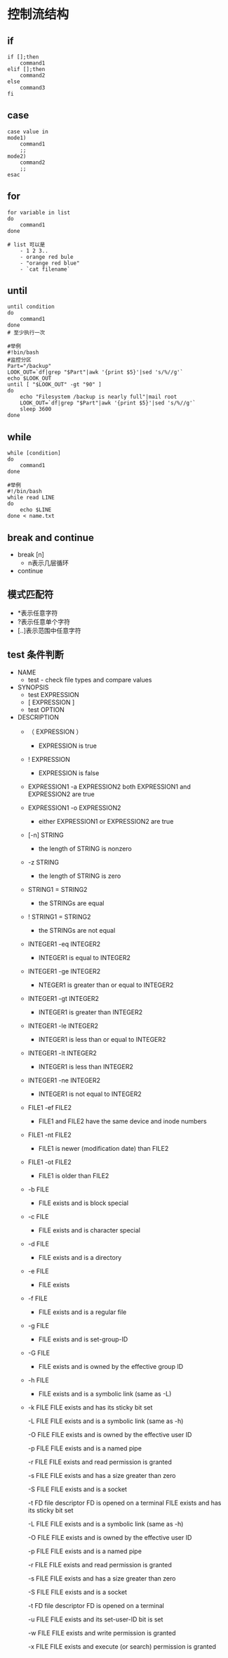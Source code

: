 # 控制流结构
## if
```shell
if [];then
    command1
elif [];then
    command2
else
    command3
fi
```
## case
```shell
case value in
mode1)
    command1
    ;;
mode2)
    command2
    ;;
esac
```
## for 
```shell
for variable in list
do 
    command1
done

# list 可以是
    - 1 2 3..
    - orange red bule
    - "orange red blue"
    - `cat filename` 
```
## until
```shell
until condition
do
    command1
done
# 至少执行一次 

#举例
#!bin/bash
#监控分区
Part="/backup"
LOOK_OUT=`df|grep "$Part"|awk '{print $5}'|sed 's/%//g'`
echo $LOOK_OUT
until [ "$LOOK_OUT" -gt "90" ]
do 
    echo "Filesystem /backup is nearly full"|mail root
    LOOK_OUT=`df|grep "$Part"|awk '{print $5}'|sed 's/%//g'`
    sleep 3600
done
```
## while
```shell
while [condition]
do 
    command1
done

#举例
#!/bin/bash
while read LINE
do
    echo $LINE
done < name.txt
``` 

## break and continue
- break [n]
    - n表示几层循环
- continue

## 模式匹配符
- *表示任意字符 
- ?表示任意单个字符
- [..]表示范围中任意字符
## test 条件判断
- NAME 
    - test - check file types and compare values
- SYNOPSIS
    - test EXPRESSION
    - [ EXPRESSION ]
    - test OPTION
- DESCRIPTION
    - （ EXPRESSION ）
        - EXPRESSION is true
    - ! EXPRESSION
        - EXPRESSION is false
    - EXPRESSION1 -a EXPRESSION2 
        both EXPRESSION1 and EXPRESSION2 are true
    - EXPRESSION1 -o EXPRESSION2 
        - either EXPRESSION1 or EXPRESSION2 are true
    - [-n] STRING
        - the length of STRING is nonzero
    - -z STRING
        - the length of STRING is zero
    - STRING1 = STRING2
        - the STRINGs are equal
    - ! STRING1 = STRING2
        - the STRINGs are not equal
    - INTEGER1 -eq INTEGER2
        - INTEGER1 is equal to INTEGER2
    - INTEGER1 -ge INTEGER2
        - NTEGER1 is greater than or equal to INTEGER2
    - INTEGER1 -gt INTEGER2
        - INTEGER1 is greater than INTEGER2
    - INTEGER1 -le INTEGER2
        - INTEGER1 is less than or equal to INTEGER2
    - INTEGER1 -lt INTEGER2
        - INTEGER1 is less than INTEGER2
    - INTEGER1 -ne INTEGER2
        - INTEGER1 is not equal to INTEGER2
    - FILE1 -ef FILE2
        - FILE1 and FILE2 have the same device and inode numbers
    - FILE1 -nt FILE2
        - FILE1 is newer (modification date) than FILE2
    - FILE1 -ot FILE2
        - FILE1 is older than FILE2
    - -b FILE
        - FILE exists and is block special
    - -c FILE
        - FILE exists and is character special
    - -d FILE
        - FILE exists and is a directory
    - -e FILE
        - FILE exists
    - -f FILE
        - FILE exists and is a regular file
    - -g FILE
        - FILE exists and is set-group-ID
    - -G FILE
        - FILE exists and is owned by the effective group ID
    - -h FILE
        - FILE exists and is a symbolic link (same as -L)
    - -k FILE
              FILE exists and has its sticky bit set

       -L FILE
              FILE exists and is a symbolic link (same as -h)

       -O FILE
              FILE exists and is owned by the effective user ID

       -p FILE
              FILE exists and is a named pipe

       -r FILE
              FILE exists and read permission is granted

       -s FILE
              FILE exists and has a size greater than zero

       -S FILE
              FILE exists and is a socket

       -t FD  file descriptor FD is opened on a terminal
           FILE exists and has its sticky bit set

       -L FILE
              FILE exists and is a symbolic link (same as -h)

       -O FILE
              FILE exists and is owned by the effective user ID

       -p FILE
              FILE exists and is a named pipe

       -r FILE
              FILE exists and read permission is granted

       -s FILE
              FILE exists and has a size greater than zero

       -S FILE
              FILE exists and is a socket

       -t FD  file descriptor FD is opened on a terminal

       -u FILE
              FILE exists and its set-user-ID bit is set

       -w FILE
              FILE exists and write permission is granted

       -x FILE
              FILE exists and execute (or search) permission is granted